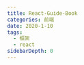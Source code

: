 ```yaml
---
title: React-Guide-Book
categories: 前端
date: 2020-1-10
tags:
  - 框架
  - react
sidebarDepth: 0
---
```

